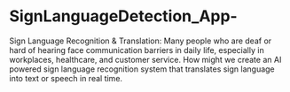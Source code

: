 # SignLanguageDetection_App-
Sign Language Recognition &amp; Translation: Many people who are deaf or hard of hearing  face communication barriers in daily life, especially in  workplaces, healthcare, and customer service. How  might we create an AI powered sign language recognition  system that translates sign language into text or speech  in real time.
